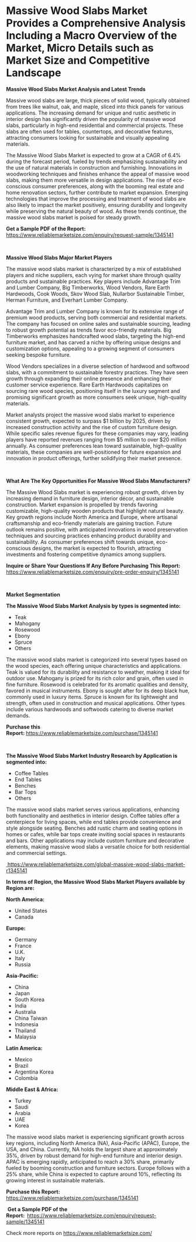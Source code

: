 <p><h1>Massive Wood Slabs Market Provides a Comprehensive Analysis Including a Macro Overview of the Market, Micro Details such as Market Size and Competitive Landscape</h1></p><p><strong>Massive Wood Slabs Market Analysis and Latest Trends</strong></p>
<p><p>Massive wood slabs are large, thick pieces of solid wood, typically obtained from trees like walnut, oak, and maple, sliced into thick panels for various applications. The increasing demand for unique and rustic aesthetic in interior design has significantly driven the popularity of massive wood slabs, particularly in high-end residential and commercial projects. These slabs are often used for tables, countertops, and decorative features, attracting consumers looking for sustainable and visually appealing materials.</p><p>The Massive Wood Slabs Market is expected to grow at a CAGR of 6.4% during the forecast period, fueled by trends emphasizing sustainability and the use of natural materials in construction and furnishing. Innovations in woodworking techniques and finishes enhance the appeal of massive wood slabs, making them more versatile in design applications. The rise of eco-conscious consumer preferences, along with the booming real estate and home renovation sectors, further contribute to market expansion. Emerging technologies that improve the processing and treatment of wood slabs are also likely to impact the market positively, ensuring durability and longevity while preserving the natural beauty of wood. As these trends continue, the massive wood slabs market is poised for steady growth.</p></p>
<p><strong>Get a Sample PDF of the Report:&nbsp;</strong> <a href="https://www.reliablemarketsize.com/enquiry/request-sample/1345141?utm_campaign=3197&utm_medium=2&utm_source=Github&utm_content=ia&utm_term=31032025&utm_id=massive-wood-slabs">https://www.reliablemarketsize.com/enquiry/request-sample/1345141</a></p>
<p>&nbsp;</p>
<p><strong>Massive Wood Slabs Major Market Players</strong></p>
<p><p>The massive wood slabs market is characterized by a mix of established players and niche suppliers, each vying for market share through quality products and sustainable practices. Key players include Advantage Trim and Lumber Company, Big Timberworks, Wood Vendors, Rare Earth Hardwoods, Cook Woods, Skov Wood Slab, Nullarbor Sustainable Timber, Herman Furniture, and Everhart Lumber Company.</p><p>Advantage Trim and Lumber Company is known for its extensive range of premium wood products, serving both commercial and residential markets. The company has focused on online sales and sustainable sourcing, leading to robust growth potential as trends favor eco-friendly materials. Big Timberworks emphasizes handcrafted wood slabs, targeting the high-end furniture market, and has carved a niche by offering unique designs and customization options, appealing to a growing segment of consumers seeking bespoke furniture.</p><p>Wood Vendors specializes in a diverse selection of hardwood and softwood slabs, with a commitment to sustainable forestry practices. They have seen growth through expanding their online presence and enhancing their customer service experience. Rare Earth Hardwoods capitalizes on sourcing rare wood species, positioning itself in the luxury segment and promising significant growth as more consumers seek unique, high-quality materials.</p><p>Market analysts project the massive wood slabs market to experience consistent growth, expected to surpass $1 billion by 2025, driven by increased construction activity and the rise of custom furniture design. While specific sales revenue figures for these companies may vary, leading players have reported revenues ranging from $5 million to over $20 million annually. As consumer preferences lean toward sustainable, high-quality materials, these companies are well-positioned for future expansion and innovation in product offerings, further solidifying their market presence.</p></p>
<p>&nbsp;</p>
<p><strong>What Are The Key Opportunities For Massive Wood Slabs Manufacturers?</strong></p>
<p><p>The Massive Wood Slabs market is experiencing robust growth, driven by increasing demand in furniture design, interior décor, and sustainable construction. Market expansion is propelled by trends favoring customizable, high-quality wooden products that highlight natural beauty. Key growth regions include North America and Europe, where artisanal craftsmanship and eco-friendly materials are gaining traction. Future outlook remains positive, with anticipated innovations in wood preservation techniques and sourcing practices enhancing product durability and sustainability. As consumer preferences shift towards unique, eco-conscious designs, the market is expected to flourish, attracting investments and fostering competitive dynamics among suppliers.</p></p>
<p><strong>Inquire or Share Your Questions If Any Before Purchasing This Report:</strong> <a href="https://www.reliablemarketsize.com/enquiry/pre-order-enquiry/1345141?utm_campaign=3197&utm_medium=2&utm_source=Github&utm_content=ia&utm_term=31032025&utm_id=massive-wood-slabs">https://www.reliablemarketsize.com/enquiry/pre-order-enquiry/1345141</a></p>
<p>&nbsp;</p>
<p><strong>Market Segmentation</strong></p>
<p><strong>The Massive Wood Slabs Market Analysis by types is segmented into:</strong></p>
<p><ul><li>Teak</li><li>Mahogany</li><li>Rosewood</li><li>Ebony</li><li>Spruce</li><li>Others</li></ul></p>
<p><p>The massive wood slabs market is categorized into several types based on the wood species, each offering unique characteristics and applications. Teak is valued for its durability and resistance to weather, making it ideal for outdoor use. Mahogany is prized for its rich color and grain, often used in fine furniture. Rosewood is celebrated for its aromatic qualities and density, favored in musical instruments. Ebony is sought after for its deep black hue, commonly used in luxury items. Spruce is known for its lightweight and strength, often used in construction and musical applications. Other types include various hardwoods and softwoods catering to diverse market demands.</p></p>
<p><strong>Purchase this Report:&nbsp;</strong><a href="https://www.reliablemarketsize.com/purchase/1345141?utm_campaign=3197&utm_medium=2&utm_source=Github&utm_content=ia&utm_term=31032025&utm_id=massive-wood-slabs">https://www.reliablemarketsize.com/purchase/1345141</a></p>
<p>&nbsp;</p>
<p><strong>The Massive Wood Slabs Market Industry Research by Application is segmented into:</strong></p>
<p><ul><li>Coffee Tables</li><li>End Tables</li><li>Benches</li><li>Bar Tops</li><li>Others</li></ul></p>
<p><p>The massive wood slabs market serves various applications, enhancing both functionality and aesthetics in interior design. Coffee tables offer a centerpiece for living spaces, while end tables provide convenience and style alongside seating. Benches add rustic charm and seating options in homes or cafes, while bar tops create inviting social spaces in restaurants and bars. Other applications may include custom furniture and decorative elements, making massive wood slabs a versatile choice for both residential and commercial settings.</p></p>
<p><a href="https://www.reliablemarketsize.com/global-massive-wood-slabs-market-r1345141?utm_campaign=3197&utm_medium=2&utm_source=Github&utm_content=ia&utm_term=31032025&utm_id=massive-wood-slabs">&nbsp;https://www.reliablemarketsize.com/global-massive-wood-slabs-market-r1345141</a></p>
<p><strong>In terms of Region, the Massive Wood Slabs Market Players available by Region are:</strong></p>
<p>
    <p> <strong> North America: </strong>
        <ul>
            <li>United States</li>
            <li>Canada</li>
        </ul>
        </p> 
    <p> <strong> Europe: </strong>
        <ul>
            <li>Germany</li>
            <li>France</li>
            <li>U.K.</li>
            <li>Italy</li>
            <li>Russia</li>
        </ul>
        </p> 
    <p> <strong> Asia-Pacific: </strong>
        <ul>
            <li>China</li>
            <li>Japan</li>
            <li>South Korea</li>
            <li>India</li>
            <li>Australia</li>
            <li>China Taiwan</li>
            <li>Indonesia</li>
            <li>Thailand</li>
            <li>Malaysia</li>
        </ul>
        </p> 
    <p> <strong> Latin America: </strong>
        <ul>
            <li>Mexico</li>
            <li>Brazil</li>
            <li>Argentina Korea</li>
            <li>Colombia</li>
        </ul>
        </p> 
    <p> <strong> Middle East & Africa: </strong>
        <ul>
            <li>Turkey</li>
            <li>Saudi</li>
            <li>Arabia</li>
            <li>UAE</li>
            <li>Korea</li>
        </ul>
    </p>
    </p>
<p><p>The massive wood slabs market is experiencing significant growth across key regions, including North America (NA), Asia-Pacific (APAC), Europe, the USA, and China. Currently, NA holds the largest share at approximately 35%, driven by robust demand for high-end furniture and interior design. APAC is emerging rapidly, anticipated to reach a 30% share, primarily fueled by booming construction and furniture sectors. Europe follows with a 25% share, while China is expected to capture around 10%, reflecting its growing interest in sustainable materials.</p></p>
<p><strong>Purchase this Report: </strong><a href="https://www.reliablemarketsize.com/purchase/1345141?utm_campaign=3197&utm_medium=2&utm_source=Github&utm_content=ia&utm_term=31032025&utm_id=massive-wood-slabs">https://www.reliablemarketsize.com/purchase/1345141</a></p>
<p>&nbsp;<strong>Get a Sample PDF of the Report:&nbsp;&nbsp;</strong><a href="https://www.reliablemarketsize.com/enquiry/request-sample/1345141?utm_campaign=3197&utm_medium=2&utm_source=Github&utm_content=ia&utm_term=31032025&utm_id=massive-wood-slabs">https://www.reliablemarketsize.com/enquiry/request-sample/1345141</a></p>
<p><strong></strong></p>
<p>Check more reports on <a href="https://www.reliablemarketsize.com/?utm_campaign=3197&utm_medium=2&utm_source=Github&utm_content=ia&utm_term=31032025&utm_id=massive-wood-slabs">https://www.reliablemarketsize.com/</a></p>